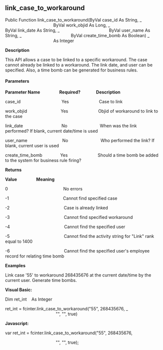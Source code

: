 link_case_to_workaround
-------------------------

Public Function link_case_to_workaround(ByVal case_id As String, _
                                        ByVal work_objid As Long, _
                                        ByVal link_date As String, _
                                        ByVal user_name As String, _
                                        ByVal create_time_bomb As Boolean) _
                                        As Integer

**Description**

This API allows a case to be linked to a specific workaround. The case cannot already be linked to a workaround. The link date, and user can be specified. Also, a time bomb can be generated for business rules.

#### Parameters
**Parameter Name**                **Required?**             **Description**

case_id                                  Yes                         Case to link

work_objid                            Yes                         Objid of workaround to link to the case

link_date                                No                           When was the link performed? If blank, current date/time is used

user_name                             No                           Who performed the link? If blank, current user is used

create_time_bomb               Yes                         Should a time bomb be added to the system for business rule firing?

**Returns**

**Value**                **Meaning**

0                                              No errors

-1                                             Cannot find specified case

-2                                             Case is already linked

-3                                             Cannot find specified workaround

-4                                             Cannot find the specified user

-5                                             Cannot find the activity string for "Link" rank equal to 1400

-6                                             Cannot find the specified user's employee record for relating time bomb

**Examples**

 Link case '55' to workaround 268435676 at the current date/time by the current user. Generate time bombs.

**Visual Basic:**

Dim ret_int    As Integer

ret_int = fcinter.link_case_to_workaround("55", 268435676, _
                                          "", "", true)

**Javascript:**

var ret_int = fcinter.link_case_to_workaround("55", 268435676,

                                          "", "", true);